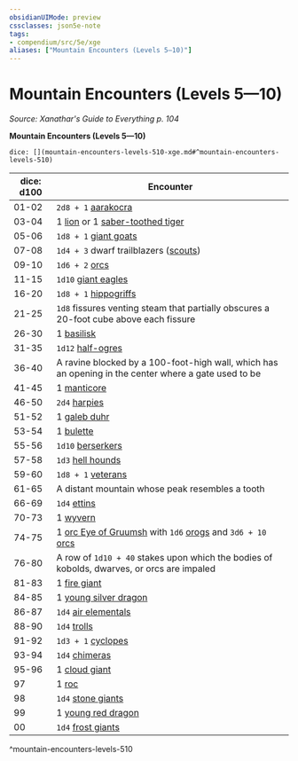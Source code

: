 ```yaml
---
obsidianUIMode: preview
cssclasses: json5e-note
tags:
- compendium/src/5e/xge
aliases: ["Mountain Encounters (Levels 5—10)"]
---
```

# Mountain Encounters (Levels 5—10)
*Source: Xanathar's Guide to Everything p. 104* 

**Mountain Encounters (Levels 5—10)**

`dice: [](mountain-encounters-levels-510-xge.md#^mountain-encounters-levels-510)`

| dice: d100 | Encounter |
|------------|-----------|
| 01-02 | `2d8 + 1` [aarakocra](/2-Mechanics/CLI/bestiary/humanoid/aarakocra.md) |
| 03-04 | 1 [lion](/2-Mechanics/CLI/bestiary/beast/lion.md) or 1 [saber-toothed tiger](/2-Mechanics/CLI/bestiary/beast/saber-toothed-tiger.md) |
| 05-06 | `1d8 + 1` [giant goats](/2-Mechanics/CLI/bestiary/beast/giant-goat.md) |
| 07-08 | `1d4 + 3` dwarf trailblazers ([scouts](/2-Mechanics/CLI/bestiary/humanoid/scout.md)) |
| 09-10 | `1d6 + 2` [orcs](/2-Mechanics/CLI/bestiary/humanoid/orc.md) |
| 11-15 | `1d10` [giant eagles](/2-Mechanics/CLI/bestiary/beast/giant-eagle.md) |
| 16-20 | `1d8 + 1` [hippogriffs](/2-Mechanics/CLI/bestiary/monstrosity/hippogriff.md) |
| 21-25 | `1d8` fissures venting steam that partially obscures a 20-foot cube above each fissure |
| 26-30 | 1 [basilisk](/2-Mechanics/CLI/bestiary/monstrosity/basilisk.md) |
| 31-35 | `1d12` [half-ogres](/2-Mechanics/CLI/bestiary/giant/half-ogre-ogrillon.md) |
| 36-40 | A ravine blocked by a 100-foot-high wall, which has an opening in the center where a gate used to be |
| 41-45 | 1 [manticore](/2-Mechanics/CLI/bestiary/monstrosity/manticore.md) |
| 46-50 | `2d4` [harpies](/2-Mechanics/CLI/bestiary/monstrosity/harpy.md) |
| 51-52 | 1 [galeb duhr](/2-Mechanics/CLI/bestiary/elemental/galeb-duhr.md) |
| 53-54 | 1 [bulette](/2-Mechanics/CLI/bestiary/monstrosity/bulette.md) |
| 55-56 | `1d10` [berserkers](/2-Mechanics/CLI/bestiary/humanoid/berserker.md) |
| 57-58 | `1d3` [hell hounds](/2-Mechanics/CLI/bestiary/fiend/hell-hound.md) |
| 59-60 | `1d8 + 1` [veterans](/2-Mechanics/CLI/bestiary/humanoid/veteran.md) |
| 61-65 | A distant mountain whose peak resembles a tooth |
| 66-69 | `1d4` [ettins](/2-Mechanics/CLI/bestiary/giant/ettin.md) |
| 70-73 | 1 [wyvern](/2-Mechanics/CLI/bestiary/dragon/wyvern.md) |
| 74-75 | 1 [orc Eye of Gruumsh](/2-Mechanics/CLI/bestiary/humanoid/orc-eye-of-gruumsh.md) with `1d6` [orogs](/2-Mechanics/CLI/bestiary/humanoid/orog.md) and `3d6 + 10` [orcs](/2-Mechanics/CLI/bestiary/humanoid/orc.md) |
| 76-80 | A row of `1d10 + 40` stakes upon which the bodies of kobolds, dwarves, or orcs are impaled |
| 81-83 | 1 [fire giant](/2-Mechanics/CLI/bestiary/giant/fire-giant.md) |
| 84-85 | 1 [young silver dragon](/2-Mechanics/CLI/bestiary/dragon/young-silver-dragon.md) |
| 86-87 | `1d4` [air elementals](/2-Mechanics/CLI/bestiary/elemental/air-elemental.md) |
| 88-90 | `1d4` [trolls](/2-Mechanics/CLI/bestiary/giant/troll.md) |
| 91-92 | `1d3 + 1` [cyclopes](/2-Mechanics/CLI/bestiary/giant/cyclops.md) |
| 93-94 | `1d4` [chimeras](/2-Mechanics/CLI/bestiary/monstrosity/chimera.md) |
| 95-96 | 1 [cloud giant](/2-Mechanics/CLI/bestiary/giant/cloud-giant.md) |
| 97 | 1 [roc](/2-Mechanics/CLI/bestiary/monstrosity/roc.md) |
| 98 | `1d4` [stone giants](/2-Mechanics/CLI/bestiary/giant/stone-giant.md) |
| 99 | 1 [young red dragon](/2-Mechanics/CLI/bestiary/dragon/young-red-dragon.md) |
| 00 | `1d4` [frost giants](/2-Mechanics/CLI/bestiary/giant/frost-giant.md) |
^mountain-encounters-levels-510